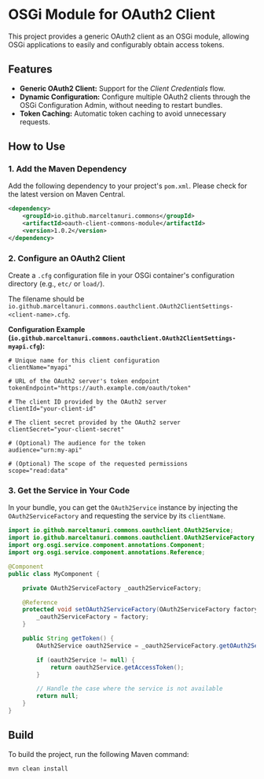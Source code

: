 # OSGi Module for OAuth2 Client

This project provides a generic OAuth2 client as an OSGi module, allowing OSGi applications to easily and configurably obtain access tokens.

## Features

- **Generic OAuth2 Client:** Support for the *Client Credentials* flow.
- **Dynamic Configuration:** Configure multiple OAuth2 clients through the OSGi Configuration Admin, without needing to restart bundles.
- **Token Caching:** Automatic token caching to avoid unnecessary requests.

## How to Use

### 1. Add the Maven Dependency

Add the following dependency to your project's `pom.xml`. Please check for the latest version on Maven Central.

```xml
<dependency>
    <groupId>io.github.marceltanuri.commons</groupId>
    <artifactId>oauth-client-commons-module</artifactId>
    <version>1.0.2</version>
</dependency>
```

### 2. Configure an OAuth2 Client

Create a `.cfg` configuration file in your OSGi container's configuration directory (e.g., `etc/` or `load/`).

The filename should be `io.github.marceltanuri.commons.oauthclient.OAuth2ClientSettings-<client-name>.cfg`.

**Configuration Example (`io.github.marceltanuri.commons.oauthclient.OAuth2ClientSettings-myapi.cfg`):**

```properties
# Unique name for this client configuration
clientName="myapi"

# URL of the OAuth2 server's token endpoint
tokenEndpoint="https://auth.example.com/oauth/token"

# The client ID provided by the OAuth2 server
clientId="your-client-id"

# The client secret provided by the OAuth2 server
clientSecret="your-client-secret"

# (Optional) The audience for the token
audience="urn:my-api"

# (Optional) The scope of the requested permissions
scope="read:data"
```

### 3. Get the Service in Your Code

In your bundle, you can get the `OAuth2Service` instance by injecting the `OAuth2ServiceFactory` and requesting the service by its `clientName`.

```java
import io.github.marceltanuri.commons.oauthclient.OAuth2Service;
import io.github.marceltanuri.commons.oauthclient.OAuth2ServiceFactory;
import org.osgi.service.component.annotations.Component;
import org.osgi.service.component.annotations.Reference;

@Component
public class MyComponent {

    private OAuth2ServiceFactory _oauth2ServiceFactory;

    @Reference
    protected void setOAuth2ServiceFactory(OAuth2ServiceFactory factory) {
        _oauth2ServiceFactory = factory;
    }

    public String getToken() {
        OAuth2Service oauth2Service = _oauth2ServiceFactory.getOAuth2Service("myapi");

        if (oauth2Service != null) {
            return oauth2Service.getAccessToken();
        }

        // Handle the case where the service is not available
        return null;
    }
}
```

## Build

To build the project, run the following Maven command:

```bash
mvn clean install
```
